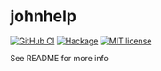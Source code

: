 # johnhelp

[![GitHub CI](https://github.com/ScottSedgwick/johnhelp/workflows/CI/badge.svg)](https://github.com/ScottSedgwick/johnhelp/actions)
[![Hackage](https://img.shields.io/hackage/v/johnhelp.svg?logo=haskell)](https://hackage.haskell.org/package/johnhelp)
[![MIT license](https://img.shields.io/badge/license-MIT-blue.svg)](LICENSE)

See README for more info
